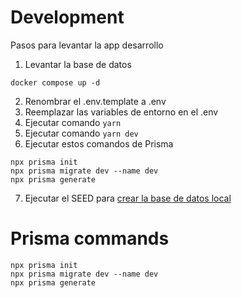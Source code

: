 # Development

Pasos para levantar la app desarrollo

1. Levantar la base de datos

```
docker compose up -d
```

2. Renombrar el .env.template a .env
3. Reemplazar las variables de entorno en el .env
4. Ejecutar comando `yarn`
5. Ejecutar comando `yarn dev`
6. Ejecutar estos comandos de Prisma

```
npx prisma init
npx prisma migrate dev --name dev
npx prisma generate
```

7. Ejecutar el SEED para [crear la base de datos local](localhost:3000/api/seed)

# Prisma commands

```
npx prisma init
npx prisma migrate dev --name dev
npx prisma generate
```
